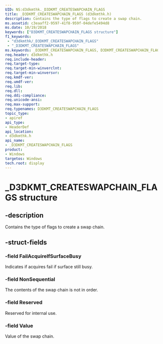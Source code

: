 ```yaml
---
UID: NS:d3dkmthk._D3DKMT_CREATESWAPCHAIN_FLAGS
title: _D3DKMT_CREATESWAPCHAIN_FLAGS (d3dkmthk.h)
description: Contains the type of flags to create a swap chain.
ms.assetid: c3eaaff2-9597-41f8-959f-04defe5494d8
ms.date: 10/19/2018
keywords: ["D3DKMT_CREATESWAPCHAIN_FLAGS structure"]
f1_keywords:
 - "d3dkmthk/_D3DKMT_CREATESWAPCHAIN_FLAGS"
 - "_D3DKMT_CREATESWAPCHAIN_FLAGS"
ms.keywords: _D3DKMT_CREATESWAPCHAIN_FLAGS, D3DKMT_CREATESWAPCHAIN_FLAGS,
req.header: d3dkmthk.h
req.include-header:
req.target-type:
req.target-min-winverclnt:
req.target-min-winversvr:
req.kmdf-ver:
req.umdf-ver:
req.lib:
req.dll:
req.ddi-compliance:
req.unicode-ansi:
req.max-support:
req.typenames: D3DKMT_CREATESWAPCHAIN_FLAGS
topic_type:
- apiref
api_type:
- HeaderDef
api_location:
- d3dkmthk.h
api_name:
- _D3DKMT_CREATESWAPCHAIN_FLAGS
product: 
- Windows
targetos: Windows
tech.root: display
---
```


# _D3DKMT_CREATESWAPCHAIN_FLAGS structure

## -description

Contains the type of flags to create a swap chain.

## -struct-fields

### -field FailAcquireIfSurfaceBusy

Indicates if acquires fail if surface still busy.

### -field NonSequential

The contents of the swap chain is not in order.

### -field Reserved

Reserved for internal use.

### -field Value

Value of the swap chain.

